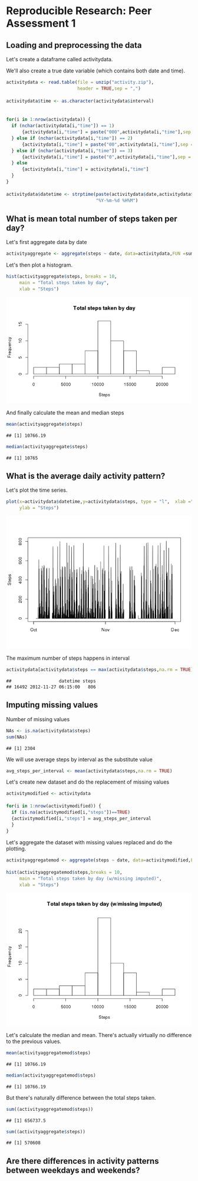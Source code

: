 # Reproducible Research: Peer Assessment 1


## Loading and preprocessing the data


Let's create a dataframe called activitydata. 

We'll also create a true date variable (which contains both date and time).


```r
activitydata <- read.table(file = unzip("activity.zip"),
                           header = TRUE,sep = ",")

activitydata$time <- as.character(activitydata$interval)


for(i in 1:nrow(activitydata)) {
  if (nchar(activitydata[i,"time"]) == 1) 
      {activitydata[i,"time"] = paste("000",activitydata[i,"time"],sep = "")
  } else if (nchar(activitydata[i,"time"]) == 2) 
      {activitydata[i,"time"] = paste("00",activitydata[i,"time"],sep = "")
  } else if (nchar(activitydata[i,"time"]) == 3) 
      {activitydata[i,"time"] = paste("0",activitydata[i,"time"],sep = "")
  } else 
      {activitydata[i,"time"] = activitydata[i,"time"]
  }
}

activitydata$datetime <- strptime(paste(activitydata$date,activitydata$time),
                                  "%Y-%m-%d %H%M")
```

## What is mean total number of steps taken per day?

Let's first aggregate data by date



```r
activityaggregate <- aggregate(steps ~ date, data=activitydata,FUN =sum)
```

Let's then plot a histogram.


```r
hist(activityaggregate$steps, breaks = 10,  
     main = "Total steps taken by day", 
     xlab = "Steps")
```

![](PA1_template_files/figure-html/histogram-1.png) 


And finally calculate the mean and median steps


```r
mean(activityaggregate$steps)
```

```
## [1] 10766.19
```

```r
median(activityaggregate$steps)
```

```
## [1] 10765
```


## What is the average daily activity pattern?

Let's plot the time series. 



```r
plot(x=activitydata$datetime,y=activitydata$steps, type = "l",  xlab ="", 
     ylab = "Steps") 
```

![](PA1_template_files/figure-html/unnamed-chunk-4-1.png) 


The maximum number of steps happens in interval



```r
activitydata[activitydata$steps == max(activitydata$steps,na.rm = TRUE) & is.na(activitydata$steps) == FALSE,c("datetime","steps")]
```

```
##                  datetime steps
## 16492 2012-11-27 06:15:00   806
```


## Imputing missing values

Number of missing values

```r
NAs <- is.na(activitydata$steps) 
sum(NAs)
```

```
## [1] 2304
```


We will use average steps by interval as the substitute value



```r
avg_steps_per_interval <- mean(activitydata$steps,na.rm = TRUE)
```


Let's create new dataset and do the replacement of missing values



```r
activitymodified <- activitydata

for(i in 1:nrow(activitymodified)) {
  if (is.na(activitymodified[i,"steps"])==TRUE) 
  {activitymodified[i,"steps"] = avg_steps_per_interval
  }
}
```



Let's aggregate the dataset with missing values replaced
and do the plotting.



```r
activityaggregatemod <- aggregate(steps ~ date, data=activitymodified,FUN =sum)

hist(activityaggregatemod$steps,breaks = 10,  
     main = "Total steps taken by day (w/missing imputed)", 
     xlab = "Steps")
```

![](PA1_template_files/figure-html/unnamed-chunk-9-1.png) 


Let's calculate the median and mean.  There's actually virtually
no difference to the previous values.


```r
mean(activityaggregatemod$steps)
```

```
## [1] 10766.19
```

```r
median(activityaggregatemod$steps)
```

```
## [1] 10766.19
```

But there's naturally difference between the total steps taken.


```r
sum((activityaggregatemod$steps))
```

```
## [1] 656737.5
```

```r
sum((activityaggregate$steps))
```

```
## [1] 570608
```





## Are there differences in activity patterns between weekdays and weekends?

